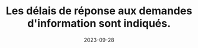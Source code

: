 ---
N: '103'
Rubrique: Identification et contact
title: Les délais de réponse aux demandes d'information sont indiqués.
detail: Les délais de réponse aux demandes d'information sont indiqués.
categories: [" Identification et contact"]
agrege: O4103-E017
opquast: '4103'
indiceebook: '17'
description: "Règle n° 017"
weight:  017
actif: '1'
layout: rules
date: 2023-09-28
tags: ["", ""]
objectif: ["", ""]
Meo: ""
Controle: ""
Auteur: ""
---